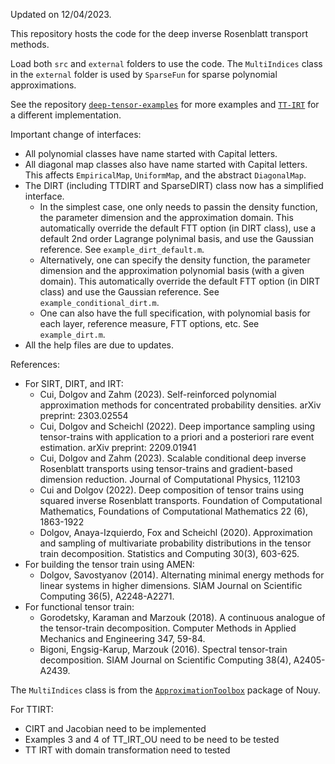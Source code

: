 Updated on 12/04/2023. 

This repository hosts the code for the deep inverse Rosenblatt transport methods.

Load both `src` and `external` folders to use the code. The `MultiIndices` class in the `external` folder is used by `SparseFun` for sparse polynomial approximations. 

See the repository [`deep-tensor-examples`](https://github.com/DeepTransport/deep-tensor-examples) for more examples and [`TT-IRT`](https://github.com/dolgov/TT-IRT) for a different implementation.

Important change of interfaces:
* All polynomial classes have name started with Capital letters. 
* All diagonal map classes also have name started with Capital letters. This affects `EmpiricalMap`, `UniformMap`, and the abstract `DiagonalMap`.
* The DIRT (including TTDIRT and SparseDIRT) class now has a simplified interface. 
    * In the simplest case, one only needs to passin the density function, the parameter dimension and the approximation domain. This automatically override the default FTT option (in DIRT class), use a default 2nd order Lagrange polynimal basis, and use the Gaussian reference. See `example_dirt_default.m`.
    * Alternatively, one can specify the density function, the parameter dimension and the approximation polynomial basis (with a given domain). This automatically override the default FTT option (in DIRT class) and use the Gaussian reference. See `example_conditional_dirt.m`.
    * One can also have the full specification, with polynomial basis for each layer, reference measure, FTT options, etc.  See `example_dirt.m`.
* All the help files are due to updates.

References: 
* For SIRT, DIRT, and IRT: 
    * Cui, Dolgov and Zahm (2023). Self-reinforced polynomial approximation methods for concentrated probability densities. arXiv preprint: 2303.02554
    * Cui, Dolgov and Scheichl (2022). Deep importance sampling using tensor-trains with application to a priori and a posteriori rare event estimation. arXiv preprint: 2209.01941
    * Cui, Dolgov and Zahm (2023). Scalable conditional deep inverse Rosenblatt transports using tensor-trains and gradient-based dimension reduction. Journal of Computational Physics, 112103
    * Cui and Dolgov (2022). Deep composition of tensor trains using squared inverse Rosenblatt transports. Foundation of Computational Mathematics, Foundations of Computational Mathematics 22 (6), 1863-1922
    * Dolgov, Anaya-Izquierdo, Fox and Scheichl (2020). Approximation and sampling of multivariate probability distributions in the tensor train decomposition. Statistics and Computing 30(3), 603-625.
* For building the tensor train using AMEN:
    * Dolgov, Savostyanov (2014). Alternating minimal energy methods for linear systems in higher dimensions. SIAM Journal on Scientific Computing 36(5), A2248-A2271.
* For functional tensor train:
    * Gorodetsky, Karaman and Marzouk (2018). A continuous analogue of the tensor-train decomposition. Computer Methods in Applied Mechanics and Engineering 347, 59-84.
    * Bigoni, Engsig-Karup, Marzouk (2016). Spectral tensor-train decomposition. SIAM Journal on Scientific Computing 38(4), A2405-A2439.

The `MultiIndices` class is from the [`ApproximationToolbox`](https://github.com/anthony-nouy/ApproximationToolbox) package of Nouy.

For TTIRT:

* CIRT and Jacobian need to be implemented
* Examples 3 and 4 of TT_IRT_OU need to be need to be tested
* TT IRT with domain transformation need to tested

